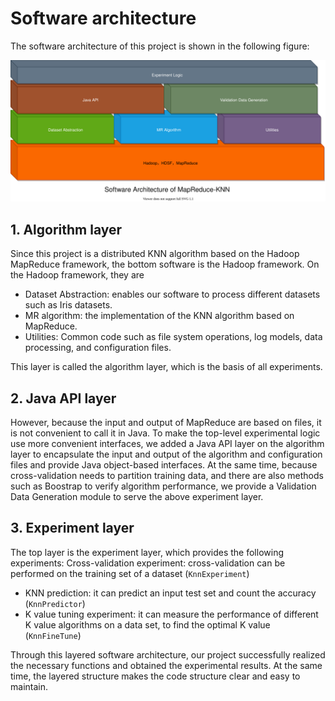 # Software architecture

The software architecture of this project is shown in the following figure:

<img src="../figure/architecture.drawio.svg" style="zoom:50%;" />


## 1. Algorithm layer

Since this project is a distributed KNN algorithm based on the Hadoop MapReduce framework, the bottom software is the Hadoop framework. On the Hadoop framework, they are

- Dataset Abstraction: enables our software to process different datasets such as Iris datasets.
- MR algorithm: the implementation of the KNN algorithm based on MapReduce.
- Utilities: Common code such as file system operations, log models, data processing, and configuration files.

This layer is called the algorithm layer, which is the basis of all experiments. 


## 2. Java API layer

However, because the input and output of MapReduce are based on files, it is not convenient to call it in Java. To make the top-level experimental logic use more convenient interfaces, we added a Java API layer on the algorithm layer to encapsulate the input and output of the algorithm and configuration files and provide Java object-based interfaces. At the same time, because cross-validation needs to partition training data, and there are also methods such as Boostrap to verify algorithm performance, we provide a Validation Data Generation module to serve the above experiment layer.


## 3. Experiment layer

The top layer is the experiment layer, which provides the following experiments:
Cross-validation experiment: cross-validation can be performed on the training set of a dataset (`KnnExperiment`)
- KNN prediction: it can predict an input test set and count the accuracy (`KnnPredictor`)
- K value tuning experiment: it can measure the performance of different K value algorithms on a data set, to find the optimal K value (`KnnFineTune`)

Through this layered software architecture, our project successfully realized the necessary functions and obtained the experimental results. At the same time, the layered structure makes the code structure clear and easy to maintain.
